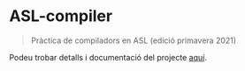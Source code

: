 # ASL-compiler

> Pràctica de compiladors en ASL (edició primavera 2021)

Podeu trobar detalls i documentació del projecte [aquí](http://www.cs.upc.edu/~padro/CL/practica).
